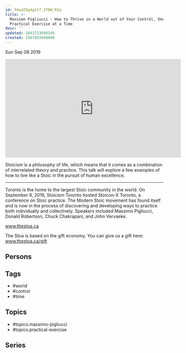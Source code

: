 ```yaml
---
id: P4udZ9g4g1t7_1TOW_R2q
title: >-
  Massimo Pigliucci - How to Thrive in a World out of Your Control, One
  Practical Exercise at a Time
desc: ''
updated: 1643723096346
created: 1567893600000
---
```





Sun Sep 08 2019

<iframe width="560" height="315" src="https://www.youtube.com/embed/6KMHxnx01R0" title="Massimo Pigliucci - How to Thrive in a World out of Your Control, One Practical Exercise at a Time" frameborder="0" allow="accelerometer; autoplay; clipboard-write; encrypted-media; gyroscope; picture-in-picture" allowfullscreen ></iframe>

Stoicism is a philosophy of life, which means that it comes as a combination of interrelated theory and practice. This talk will explore a few examples of how to live like a Stoic in the pursuit of human excellence.

***

Toronto is the home to the largest Stoic community in the world. On September 8, 2019, Stoicism Toronto hosted Stoicon-X Toronto, a conference on Stoic practice. The Modern Stoic movement has found itself and is now in the process of discovering and developing ways to practice both individually and collectively. Speakers included Massimo Pigliucci, Donald Robertson, Chuck Chakrapani, and John Vervaeke.

www.thestoa.ca

The Stoa is based on the gift economy. You can give us a gift here: www.thestoa.ca/gift

## Persons



## Tags

- #world
- #control
- #time

## Topics

- #topics.massimo-pigliucci
- #topics.practical-exercise

## Series



